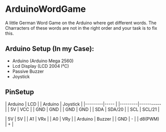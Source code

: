 # ArduinoWordGame

A little German Word Game on the Arduino where get different words. The Charracters of these words are not in the right order and your task is to fix this.

## Arduino Setup (In my Case):
- Arduino (Arduino Mega 2560)
- Lcd Display (LCD 2004 I²C)
- Passive Buzzer
- Joystick

## PinSetup

| Arduino | LCD       |         | Arduino | Joystick  |
|---------|-----      |         |---------|-----------|
|   5V    | VCC       |         |   GND   |   GND     |
|   GND   | GND       |
|   SDA   | SDA/20    |
|   SCL   | SCL/21    |



|   5V    |   5V      |
|   A1    |   VRx     |
|   A0    |   VRy     |
| Arduino |  Buzzer   |
|   GND   |     -     |
| d8(PWM) |     +     |
